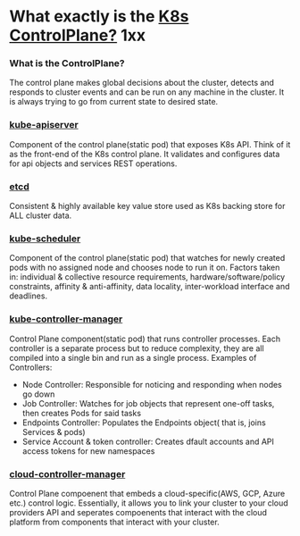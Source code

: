 # What exactly is the [K8s ControlPlane?](https://kubernetes.io/docs/concepts/overview/components/) 1xx

### What is the ControlPlane?
The control plane makes global decisions about the cluster, detects and responds to cluster events and can be run on any machine in the cluster. It is always trying to go from current state to desired state.

### [kube-apiserver](https://kubernetes.io/docs/reference/command-line-tools-reference/kube-apiserver/)
Component of the control plane(static pod) that exposes K8s API. Think of it as the front-end of the K8s control plane. It validates and configures data for api objects and services REST operations.

### [etcd](https://etcd.io/docs/)
Consistent & highly available key value store used as K8s backing store for ALL cluster data.

### [kube-scheduler]()
Component of the control plane(static pod) that watches for newly created pods with no assigned node and chooses node to run it on.
Factors taken in: individual & collective resource requirements, hardware/software/policy constraints, affinity & anti-affinity, data locality, inter-workload interface and deadlines.

### [kube-controller-manager]()
Control Plane component(static pod) that runs controller processes. Each controller is a separate process but to reduce complexity, they are all compiled into a single bin and run as a single process.
Examples of Controllers:
- Node Controller: Responsible for noticing and responding when nodes go down
- Job Controller: Watches for job objects that represent one-off tasks, then creates Pods for said tasks
- Endpoints Controller: Populates the Endpoints object( that is, joins Services & pods)
- Service Account & token controller: Creates dfault accounts and API access tokens for new namespaces

### [cloud-controller-manager]()
Control Plane compoenent that embeds a cloud-specific(AWS, GCP, Azure etc.) control logic. Essentially, it allows you to link your cluster to your cloud providers API and seperates compoenents that interact with the cloud platform from components that interact with your cluster.

